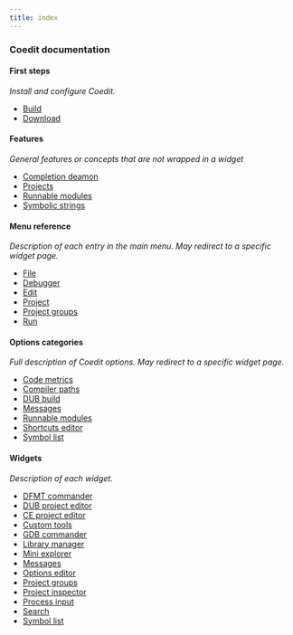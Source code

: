 ```yaml
---
title: index
---
```


### Coedit documentation

#### First steps

_Install and configure Coedit._

* [Build]()
* [Download]()

#### Features

_General features or concepts that are not wrapped in a widget_

* [Completion deamon](features_dcd.md)
* [Projects](features_projects)
* [Runnable modules](features_runnables)
* [Symbolic strings](features_symbolic_strings)

#### Menu reference

_Description of each entry in the main menu. May redirect to a specific widget page._

* [File]()
* [Debugger]()
* [Edit]()
* [Project]()
* [Project groups]()
* [Run]()

#### Options categories

_Full description of Coedit options. May redirect to a specific widget page._

* [Code metrics](options_code_metrics)
* [Compiler paths](options_compilers_paths)
* [DUB build](options_dub_build)
* [Messages](widgets_messages)
* [Runnable modules](features_runnables)
* [Shortcuts editor](options_shortcuts_editor)
* [Symbol list](widgets_symbol_list)

#### Widgets

_Description of each widget._

* [DFMT commander](widgets_dfmt_commander)
* [DUB project editor](widgets_dub_project_editor)
* [CE project editor](widgets_ce_project_editor)
* [Custom tools](widgets_custom_tools)
* [GDB commander](widgets_gdb_commander)
* [Library manager](widgets_library_manager)
* [Mini explorer](widgets_mini_explorer)
* [Messages](widgets_messages)
* [Options editor](widgets_options_editor)
* [Project groups](widgets_project_groups)
* [Project inspector](widgets_project_inspector)
* [Process input](widgets_process_input)
* [Search](widgets_search)
* [Symbol list](widgets_symbol_list)
